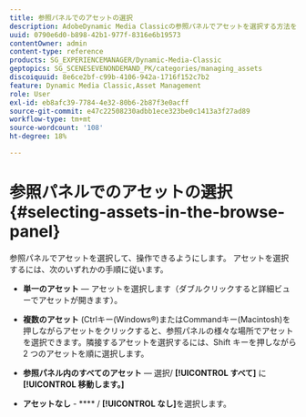 ```yaml
---
title: 参照パネルでのアセットの選択
description: AdobeDynamic Media Classicの参照パネルでアセットを選択する方法を説明します。
uuid: 0790e6d0-b898-42b1-977f-8316e6b19573
contentOwner: admin
content-type: reference
products: SG_EXPERIENCEMANAGER/Dynamic-Media-Classic
geptopics: SG_SCENESEVENONDEMAND_PK/categories/managing_assets
discoiquuid: 8e6ce2bf-c99b-4106-942a-1716f152c7b2
feature: Dynamic Media Classic,Asset Management
role: User
exl-id: eb8afc39-7784-4e32-80b6-2b87f3e0acff
source-git-commit: e47c22508230adbb1ece323be0c1413a3f27ad89
workflow-type: tm+mt
source-wordcount: '108'
ht-degree: 18%

---
```


# 参照パネルでのアセットの選択{#selecting-assets-in-the-browse-panel}

参照パネルでアセットを選択して、操作できるようにします。 アセットを選択するには、次のいずれかの手順に従います。

* **単一のアセット**  — アセットを選択します（ダブルクリックすると詳細ビューでアセットが開きます）。

* **複数のアセット** (Ctrlキー(Windows®)またはCommandキー(Macintosh)を押しながらアセットをクリックすると、参照パネルの様々な場所でアセットを選択できます。隣接するアセットを選択するには、Shift キーを押しながら 2 つのアセットを順に選択します。

* **参照パネル内のすべてのアセット**  — 選択/ **[!UICONTROL すべて]** に **[!UICONTROL 移動します。]**

* **アセットなし**  -  **** / **[!UICONTROL なし]**&#x200B;を選択します。
